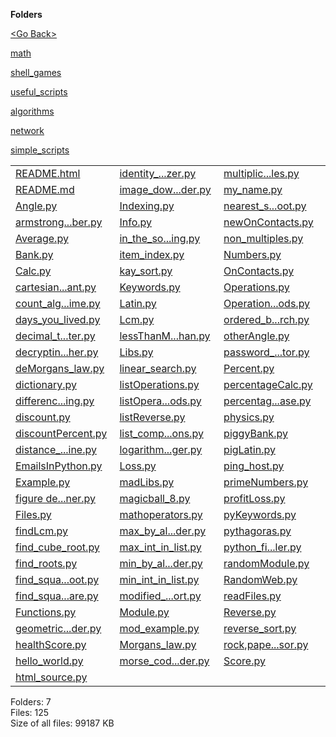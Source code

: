 **Folders**

[&lt;Go Back&gt;](../right.html)

[math](math/right.html)

[shell_games](shell_games/right.html)

[useful_scripts](useful_scripts/right.html)

[algorithms](algorithms/right.html)

[network](network/right.html)

[simple_scripts](simple_scripts/right.html)

<table><tbody><tr class="odd"><td><a href="README.html">README.html</a> </td><td><a href="identity_matrix_recognizer.py">identity_...zer.py</a> </td><td><a href="multiplicationTables.py">multiplic...les.py</a> </td><td><a href="selection_sort.py">selection_sort.py</a> </td></tr><tr class="even"><td><a href="README.md">README.md</a> </td><td><a href="image_downloader.py">image_dow...der.py</a> </td><td><a href="my_name.py">my_name.py</a> </td><td><a href="sendingEmailsInPython.py">sendingEm...hon.py</a> </td></tr><tr class="odd"><td><a href="Angle.py">Angle.py</a> </td><td><a href="Indexing.py">Indexing.py</a> </td><td><a href="nearest_square_and_its_root.py">nearest_s...oot.py</a> </td><td><a href="sleepWellAlarm.py">sleepWellAlarm.py</a> </td></tr><tr class="even"><td><a href="armstrong_number.py">armstrong...ber.py</a> </td><td><a href="Info.py">Info.py</a> </td><td><a href="newOnContacts.py">newOnContacts.py</a> </td><td><a href="sortingFunctions.py">sortingFu...ons.py</a> </td></tr><tr class="odd"><td><a href="Average.py">Average.py</a> </td><td><a href="in_the_something.py">in_the_so...ing.py</a> </td><td><a href="non_multiples.py">non_multiples.py</a> </td><td><a href="sortString.py">sortString.py</a> </td></tr><tr class="even"><td><a href="Bank.py">Bank.py</a> </td><td><a href="item_index.py">item_index.py</a> </td><td><a href="Numbers.py">Numbers.py</a> </td><td><a href="squarecube.py">squarecube.py</a> </td></tr><tr class="odd"><td><a href="Calc.py">Calc.py</a> </td><td><a href="kay_sort.py">kay_sort.py</a> </td><td><a href="OnContacts.py">OnContacts.py</a> </td><td><a href="squareTurtle.py">squareTurtle.py</a> </td></tr><tr class="even"><td><a href="cartesian_plane_quadrant.py">cartesian...ant.py</a> </td><td><a href="Keywords.py">Keywords.py</a> </td><td><a href="Operations.py">Operations.py</a> </td><td><a href="square_root_algorithm.py">square_ro...thm.py</a> </td></tr><tr class="odd"><td><a href="count_algorithm_execution_time.py">count_alg...ime.py</a> </td><td><a href="Latin.py">Latin.py</a> </td><td><a href="OperationsMethods.py">Operation...ods.py</a> </td><td><a href="star_turtle.py">star_turtle.py</a> </td></tr><tr class="even"><td><a href="days_you_lived.py">days_you_lived.py</a> </td><td><a href="Lcm.py">Lcm.py</a> </td><td><a href="ordered_binary_search.py">ordered_b...rch.py</a> </td><td><a href="String.py">String.py</a> </td></tr><tr class="odd"><td><a href="decimal_to_binary_converter.py">decimal_t...ter.py</a> </td><td><a href="lessThanMoreThan.py">lessThanM...han.py</a> </td><td><a href="otherAngle.py">otherAngle.py</a> </td><td><a href="stringIndexing.py">stringIndexing.py</a> </td></tr><tr class="even"><td><a href="decrypting_caesars_cipher.py">decryptin...her.py</a> </td><td><a href="Libs.py">Libs.py</a> </td><td><a href="password_creator.py">password_...tor.py</a> </td><td><a href="stringOperations.py">stringOpe...ons.py</a> </td></tr><tr class="odd"><td><a href="deMorgans_law.py">deMorgans_law.py</a> </td><td><a href="linear_search.py">linear_search.py</a> </td><td><a href="Percent.py">Percent.py</a> </td><td><a href="stringReverse.py">stringReverse.py</a> </td></tr><tr class="even"><td><a href="dictionary.py">dictionary.py</a> </td><td><a href="listOperations.py">listOperations.py</a> </td><td><a href="percentageCalc.py">percentageCalc.py</a> </td><td><a href="sumAverage.py">sumAverage.py</a> </td></tr><tr class="odd"><td><a href="difference_testing.py">differenc...ing.py</a> </td><td><a href="listOperationsMethods.py">listOpera...ods.py</a> </td><td><a href="percentage_increase_decrease.py">percentag...ase.py</a> </td><td><a href="sum_array.py">sum_array.py</a> </td></tr><tr class="even"><td><a href="discount.py">discount.py</a> </td><td><a href="listReverse.py">listReverse.py</a> </td><td><a href="physics.py">physics.py</a> </td><td><a href="sum_of_arithmetic_sequence.py">sum_of_ar...nce.py</a> </td></tr><tr class="odd"><td><a href="discountPercent.py">discountPercent.py</a> </td><td><a href="list_comprehensions.py">list_comp...ons.py</a> </td><td><a href="piggyBank.py">piggyBank.py</a> </td><td><a href="swap_case.py">swap_case.py</a> </td></tr><tr class="even"><td><a href="distance_on_number_line.py">distance_...ine.py</a> </td><td><a href="logarithm_integer.py">logarithm...ger.py</a> </td><td><a href="pigLatin.py">pigLatin.py</a> </td><td><a href="systemInfo.py">systemInfo.py</a> </td></tr><tr class="odd"><td><a href="EmailsInPython.py">EmailsInPython.py</a> </td><td><a href="Loss.py">Loss.py</a> </td><td><a href="ping_host.py">ping_host.py</a> </td><td><a href="Tables.py">Tables.py</a> </td></tr><tr class="even"><td><a href="Example.py">Example.py</a> </td><td><a href="madLibs.py">madLibs.py</a> </td><td><a href="primeNumbers.py">primeNumbers.py</a> </td><td><a href="table_maker.py">table_maker.py</a> </td></tr><tr class="odd"><td><a href="figure%20determiner.py">figure de...ner.py</a> </td><td><a href="magicball_8.py">magicball_8.py</a> </td><td><a href="profitLoss.py">profitLoss.py</a> </td><td><a href="take-a-break.py">take-a-break.py</a> </td></tr><tr class="even"><td><a href="Files.py">Files.py</a> </td><td><a href="mathoperators.py">mathoperators.py</a> </td><td><a href="pyKeywords.py">pyKeywords.py</a> </td><td><a href="testofdivisibility.py">testofdiv...ity.py</a> </td></tr><tr class="odd"><td><a href="findLcm.py">findLcm.py</a> </td><td><a href="max_by_alphabetical_order.py">max_by_al...der.py</a> </td><td><a href="pythagoras.py">pythagoras.py</a> </td><td><a href="ThanMoreThan.py">ThanMoreThan.py</a> </td></tr><tr class="even"><td><a href="find_cube_root.py">find_cube_root.py</a> </td><td><a href="max_int_in_list.py">max_int_in_list.py</a> </td><td><a href="python_files_compiler.py">python_fi...ler.py</a> </td><td><a href="time_conversion.py">time_conversion.py</a> </td></tr><tr class="odd"><td><a href="find_roots.py">find_roots.py</a> </td><td><a href="min_by_alphabetical_order.py">min_by_al...der.py</a> </td><td><a href="randomModule.py">randomModule.py</a> </td><td><a href="tuplesExample.py">tuplesExample.py</a> </td></tr><tr class="even"><td><a href="find_square_root.py">find_squa...oot.py</a> </td><td><a href="min_int_in_list.py">min_int_in_list.py</a> </td><td><a href="RandomWeb.py">RandomWeb.py</a> </td><td><a href="Turtle.py">Turtle.py</a> </td></tr><tr class="odd"><td><a href="find_square_root_of_imperfect_square.py">find_squa...are.py</a> </td><td><a href="modified_selection_sort.py">modified_...ort.py</a> </td><td><a href="readFiles.py">readFiles.py</a> </td><td><a href="turtleRandomWeb.py">turtleRandomWeb.py</a> </td></tr><tr class="even"><td><a href="Functions.py">Functions.py</a> </td><td><a href="Module.py">Module.py</a> </td><td><a href="Reverse.py">Reverse.py</a> </td><td><a href="videodownloader.py">videodownloader.py</a> </td></tr><tr class="odd"><td><a href="geometric_progression_builder.py">geometric...der.py</a> </td><td><a href="mod_example.py">mod_example.py</a> </td><td><a href="reverse_sort.py">reverse_sort.py</a> </td><td><a href="WellAlarm.py">WellAlarm.py</a> </td></tr><tr class="even"><td><a href="healthScore.py">healthScore.py</a> </td><td><a href="Morgans_law.py">Morgans_law.py</a> </td><td><a href="rock,paper,scissor.py">rock,pape...sor.py</a> </td><td><a href="writingFiles.py">writingFiles.py</a> </td></tr><tr class="odd"><td><a href="hello_world.py">hello_world.py</a> </td><td><a href="morse_code_decoder.py">morse_cod...der.py</a> </td><td><a href="Score.py">Score.py</a> </td><td><a href="_config.yml">_config.yml</a> </td></tr><tr class="even"><td><a href="html_source.py">html_source.py</a> </td><td></td><td></td><td></td></tr></tbody></table>

Folders: 7  
Files: 125  
Size of all files: 99187 KB
